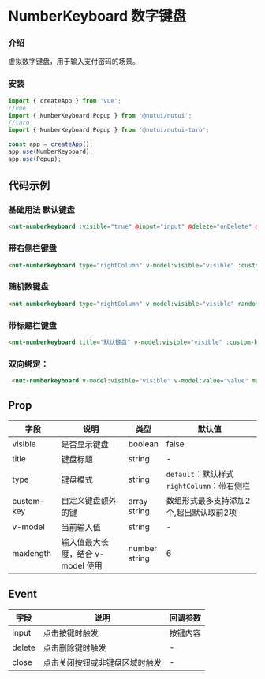 # NumberKeyboard 数字键盘

### 介绍

虚拟数字键盘，用于输入支付密码的场景。

### 安装

``` javascript
import { createApp } from 'vue';
//vue
import { NumberKeyboard,Popup } from '@nutui/nutui';
//taro
import { NumberKeyboard,Popup } from '@nutui/nutui-taro';

const app = createApp();
app.use(NumberKeyboard);
app.use(Popup);

```

## 代码示例

### 基础用法 默认键盘

```html
<nut-numberkeyboard :visible="true" @input="input" @delete="onDelete" @close="close()"> </nut-numberkeyboard>
```
### 带右侧栏键盘

```html
<nut-numberkeyboard type="rightColumn" v-model:visible="visible" :custom-key="customKey1" @input="input" @close="close()"> </nut-numberkeyboard>
```
### 随机数键盘

```html
<nut-numberkeyboard type="rightColumn" v-model:visible="visible" randomKeys="true" :custom-key="customKey1" @input="input" @close="close(）"> </nut-numberkeyboard>
```
### 带标题栏键盘

```html
<nut-numberkeyboard title="默认键盘" v-model:visible="visible" :custom-key="customKey2" @input="input" @close="close()"> </nut-numberkeyboard>
```

### 双向绑定：

```html
 <nut-numberkeyboard v-model:visible="visible" v-model:value="value" maxlength="6" @close="close()"> </nut-numberkeyboard>
```

## Prop

| 字段 | 说明 | 类型 | 默认值
|----- | ----- | ----- | ----- 
| visible | 是否显示键盘 | boolean | false
| title | 键盘标题 | string | - |
| type | 键盘模式  | string | `default`：默认样式<br>`rightColumn`：带右侧栏 |
| custom-key | 自定义键盘额外的键  | array<br>string | 数组形式最多支持添加2个,超出默认取前2项 |
| v-model | 当前输入值 | string | - |
| maxlength  | 输入值最大长度，结合 v-model 使用 | number <br> string| 6 |




## Event

| 字段 | 说明 | 回调参数
|----- | ----- | -----
| input  | 点击按键时触发                 | 按键内容 |
| delete | 点击删除键时触发               | -             |
| close  | 点击关闭按钮或非键盘区域时触发  | -             |

